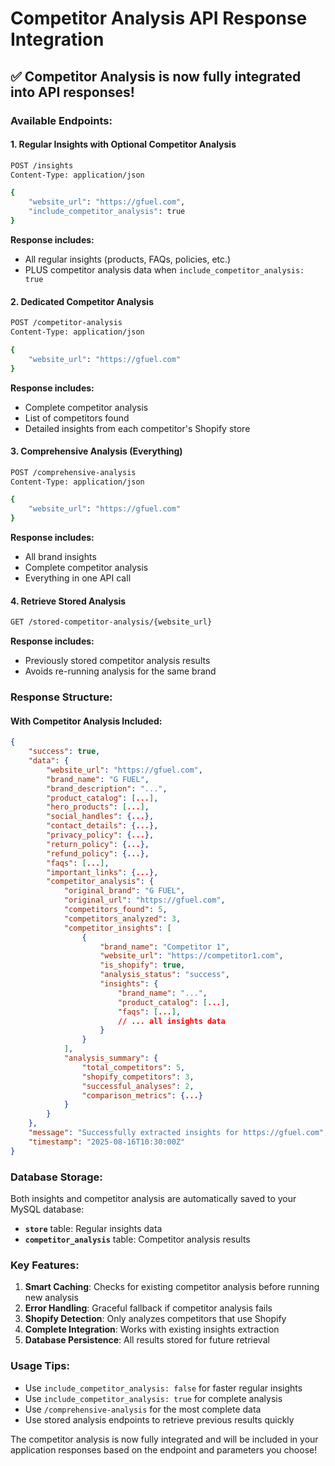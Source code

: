 # Competitor Analysis API Response Integration

## ✅ **Competitor Analysis is now fully integrated into API responses!**

### **Available Endpoints:**

#### 1. **Regular Insights with Optional Competitor Analysis**

```bash
POST /insights
Content-Type: application/json

{
    "website_url": "https://gfuel.com",
    "include_competitor_analysis": true
}
```

**Response includes:**

- All regular insights (products, FAQs, policies, etc.)
- PLUS competitor analysis data when `include_competitor_analysis: true`

#### 2. **Dedicated Competitor Analysis**

```bash
POST /competitor-analysis
Content-Type: application/json

{
    "website_url": "https://gfuel.com"
}
```

**Response includes:**

- Complete competitor analysis
- List of competitors found
- Detailed insights from each competitor's Shopify store

#### 3. **Comprehensive Analysis (Everything)**

```bash
POST /comprehensive-analysis
Content-Type: application/json

{
    "website_url": "https://gfuel.com"
}
```

**Response includes:**

- All brand insights
- Complete competitor analysis
- Everything in one API call

#### 4. **Retrieve Stored Analysis**

```bash
GET /stored-competitor-analysis/{website_url}
```

**Response includes:**

- Previously stored competitor analysis results
- Avoids re-running analysis for the same brand

### **Response Structure:**

#### With Competitor Analysis Included:

```json
{
    "success": true,
    "data": {
        "website_url": "https://gfuel.com",
        "brand_name": "G FUEL",
        "brand_description": "...",
        "product_catalog": [...],
        "hero_products": [...],
        "social_handles": {...},
        "contact_details": {...},
        "privacy_policy": {...},
        "return_policy": {...},
        "refund_policy": {...},
        "faqs": [...],
        "important_links": {...},
        "competitor_analysis": {
            "original_brand": "G FUEL",
            "original_url": "https://gfuel.com",
            "competitors_found": 5,
            "competitors_analyzed": 3,
            "competitor_insights": [
                {
                    "brand_name": "Competitor 1",
                    "website_url": "https://competitor1.com",
                    "is_shopify": true,
                    "analysis_status": "success",
                    "insights": {
                        "brand_name": "...",
                        "product_catalog": [...],
                        "faqs": [...],
                        // ... all insights data
                    }
                }
            ],
            "analysis_summary": {
                "total_competitors": 5,
                "shopify_competitors": 3,
                "successful_analyses": 2,
                "comparison_metrics": {...}
            }
        }
    },
    "message": "Successfully extracted insights for https://gfuel.com",
    "timestamp": "2025-08-16T10:30:00Z"
}
```

### **Database Storage:**

Both insights and competitor analysis are automatically saved to your MySQL database:

- **`store`** table: Regular insights data
- **`competitor_analysis`** table: Competitor analysis results

### **Key Features:**

1. **Smart Caching**: Checks for existing competitor analysis before running new analysis
2. **Error Handling**: Graceful fallback if competitor analysis fails
3. **Shopify Detection**: Only analyzes competitors that use Shopify
4. **Complete Integration**: Works with existing insights extraction
5. **Database Persistence**: All results stored for future retrieval

### **Usage Tips:**

- Use `include_competitor_analysis: false` for faster regular insights
- Use `include_competitor_analysis: true` for complete analysis
- Use `/comprehensive-analysis` for the most complete data
- Use stored analysis endpoints to retrieve previous results quickly

The competitor analysis is now fully integrated and will be included in your application responses based on the endpoint and parameters you choose!
